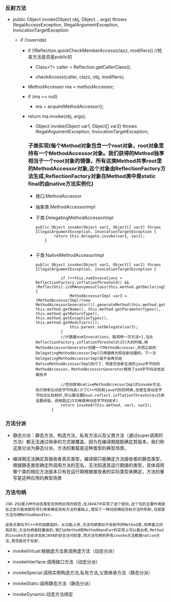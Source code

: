 
### 反射方法

- public Object invoke(Object obj, Object... args) throws IllegalAccessException, IllegalArgumentException, InvocationTargetException

  - if (!override)
  
    - if (!Reflection.quickCheckMemberAccess(clazz, modifiers)) //检查方法是否是public的
    
      - Class<?> caller = Reflection.getCallerClass();
      
      - checkAccess(caller, clazz, obj, modifiers);
      
    - MethodAccessor ma = methodAccessor; 
    
    - if (ma == null)
    
      - ma = acquireMethodAccessor();
      
    - return ma.invoke(obj, args);
    
      - Object invoke(Object var1, Object[] var2) throws IllegalArgumentException, InvocationTargetException;
      
      ### 子类实现(每个Method对象包含一个root对象，root对象里持有一个MethodAccessor对象。我们获得的Method独享相当于一个root对象的镜像，所有这类Method共享root里的MethodAccessor对象,这个对象由ReflectionFactory方法生成,ReflectionFactory对象在Method类中是static final的由native方法实例化)
          
        - 接口:MethodAccessor
        
        - 抽象类:MethodAccessorImpl
      
        - 子类:DelegatingMethodAccessorImpl
        
          ```
          public Object invoke(Object var1, Object[] var2) throws IllegalArgumentException, InvocationTargetException {
                  return this.delegate.invoke(var1, var2);
              }
              
          ```
        - 子类:NativeMethodAccessorImpl
        
          ```
          public Object invoke(Object var1, Object[] var2) throws IllegalArgumentException, InvocationTargetException {
                    
                     if (++this.numInvocations > ReflectionFactory.inflationThreshold() && !ReflectUtil.isVMAnonymousClass(this.method.getDeclaringClass())) {
                         MethodAccessorImpl var3 = (MethodAccessorImpl)(new MethodAccessorGenerator()).generateMethod(this.method.getDeclaringClass(), this.method.getName(), this.method.getParameterTypes(), this.method.getReturnType(), this.method.getExceptionTypes(), this.method.getModifiers());
                         this.parent.setDelegate(var3);
                     }
                     //计数器numInvocations，每调用一次方法+1,当比 ReflectionFactory.inflationThreshold(15)大的时候,用MethodAccessorGenerator创建一个MethodAccessor,并把之前的DelegatingMethodAccessorImpl引用替换为现在新创建的。下一次DelegatingMethodAccessorImpl就不会再交给NativeMethodAccessorImpl执行了，而是交给新生成的java字节码的MethodAccessor。MethodAccessorGenerator使用了asm字节码动态加载技术
                    
                     //否则使用nativeMethodAccessorImpl的invoke方法，执行效率比动态字节码高(少了C++代码和java代码的转换,但是生成动态字节码也比较耗时,所以要设置Dsun.reflect.inflationThreshold=15来设置阀值，调用超过15次再使用动态字节码技术)
                     return invoke0(this.method, var1, var2);
                 }
          
          ```
          

### 方法分派

- 静态分派：静态方法，构造方法，私有方法以及父类方法（通过super调用的方法）都无法通过继承的方式被覆盖，因为在编译期就能确定其版本。我们称这类分派为静态分派，方法的重载是这种类型的典型场景。

- 编译期无法确定其接收者真实类型，编译期只能确定方法接收者的静态类型，根据静态类型确定所调用方法的签名，无法知道其运行期值的类型，具体调用哪个类的相应方法版本只有在运行期根据接收者的实际类型来确定。方法的重写是这种应用的典型场景

### 方法句柄

```
JSR-292是JVM为动态类型支持而出现的规范,在JAVA7中实现了这个规则,这个包的主要作用就在之前只能依赖符号引用来确定目标方法的基础上,增加了一种动态确定目标方法的机制,也就是方法句柄MethodHandler。

这有点类似于C++中的函数指针。从功能上讲,方法句柄类似于反射中的Method类,但两者之间有区别,方法句柄是轻量级的,我们从Method和MethodHandler的实现上可以看出来,Method的invoke方法会涉及到JAVA的安全访问检查,而方法句柄的所有invoke方法都是native方法,其性能优于反射.

```
- invokeVirtual:根据虚方法表调用虚方法（动态分派）

- invokeInterface:调用接口方法（动态分派）

- invokeSpecial:调用实例构造方法,私有方法,父类继承方法（静态分派）

- invokeStatic:调用静态方法（静态分派）

- invokeDynamic:动态方法绑定





















